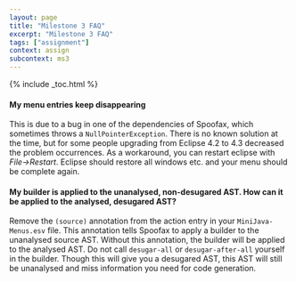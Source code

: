 ```yaml
---
layout: page
title: "Milestone 3 FAQ"
excerpt: "Milestone 3 FAQ"
tags: ["assignment"]
context: assign
subcontext: ms3
---
```


{% include _toc.html %}

#### My menu entries keep disappearing

This is due to a bug in one of the dependencies of Spoofax, which sometimes throws a `NullPointerException`.
There is no known solution at the time, but for some people upgrading from Eclipse 4.2 to 4.3 decreased the problem occurrences.
As a workaround, you can restart eclipse with *File->Restart*.
Eclipse should restore all windows etc. and your menu should be complete again.

#### My builder is applied to the unanalysed, non-desugared AST. How can it be applied to the analysed, desugared AST?

Remove the `(source)` annotation from the action entry in your `MiniJava-Menus.esv` file.
This annotation tells Spoofax to apply a builder to the unanalysed source AST.
Without this annotation, the builder will be applied to the analysed AST.
Do not call `desugar-all` or `desugar-after-all` yourself in the builder.
Though this will give you a desugared AST, this AST will still be unanalysed and miss information you need for code generation.
